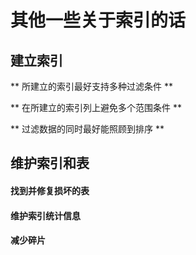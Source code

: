 # 其他一些关于索引的话

## 建立索引

** 所建立的索引最好支持多种过滤条件 **

** 在所建立的索引列上避免多个范围条件 **

** 过滤数据的同时最好能照顾到排序 **


## 维护索引和表


#### 找到并修复损坏的表

#### 维护索引统计信息

#### 减少碎片



    